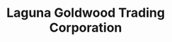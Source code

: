 ---
title: "Laguna Goldwood Trading Corporation"
url: /calamba/laguna-goldwood-trading-corporation/
shop: hardware
---